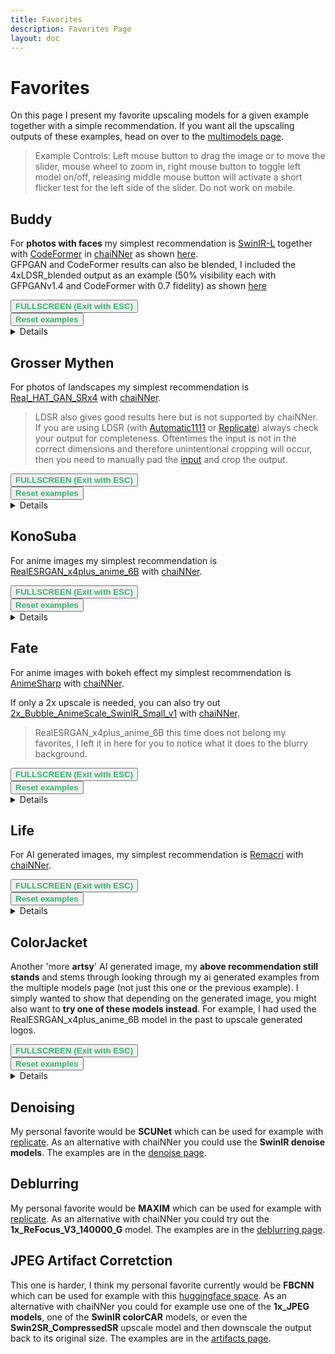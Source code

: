 ```yaml
---
title: Favorites
description: Favorites Page
layout: doc
---
```


<script setup lang="ts">

import ImageSliderGithub from './components/imageslidergithub.vue' // the vue image slider example comparison component

/*
const fullNamesList = [
  '003_realSR_BSRGAN_DFOWMFC_s64w8_SwinIR-L_x4_GAN',
  '4x-UltraMix_Restore',
  '4x-UltraMix_Balanced',
  '4x-UltraSharp',
  '4x-UniScaleV2_Moderate',
  '4xRealSR_DF2K_JPEG',
  '4x_foolhardy_Remacri',
  '4x_NMKD-Siax_200k',
  'BSRGAN',
  '4x_NMKD-Yandere4_120000_G',
  'LDSR_100steps',
  'realesr-general-wdn-x4v3',
  'RealESRGAN_x4plus',
  'RealESRGAN_x4_rudalle',
  'Real_HAT_GAN_SRx4',
  'Swin2SR_RealworldSR_X4_64_BSRGAN_PSNR',
  'SwinIR-L+GFPGANv1.4',
  'SwinIR-L+CodeFormer',
  '4x_BooruGan_650k',
  'RealESRGAN_x4plus_anime_6B'
  ]
  */

  const buddyFileNamesList = [
  'SwinIR-L+CodeFormer',
  'RealESRGAN_x4plus+CodeFormer',
  'BSRGAN+CodeFormer',
  'realesr-general-wdn-x4v3+CodeFormer',
  'Real_HAT+CodeFormer',
  'Remacri+CodeFormer',
  'Rudalle+CodeFormer',
  'UltraMix_Balanced+CodeFormer',
  'SwinIR-L+GFPGANv1.4',
  'SwinIR-L',
  '4xLDSR_50steps+CodeFormer',
  '4xLDSR_blended'
  ]

  const mythenFileNamesList = [
  '003_realSR_BSRGAN_DFOWMFC_s64w8_SwinIR-L_x4_GAN',
  '4xJaypeg90',
  '4xRealSR_DF2K_JPEG',
  //'4x-UltraMix_Restore',
  '4x-UltraMix_Balanced',
  '4x-UltraSharp',
  '4xRealSR_DF2K_JPEG',
  '4x_NMKD-Siax_200k',
  'BSRGAN',
  'LDSR_100steps',
  'realesr-general-wdn-x4v3',
  'RealESRGAN_x4plus',
  'RealESRGAN_x4_rudalle',
  'Real_HAT_GAN_SRx4',
  '4xLDSR_200steps',
  '4x_RealisticRescaler_100000_G',
  ]

  const fateFileNamesList = [
  //'003_realSR_BSRGAN_DFOWMFC_s64w8_SwinIR-L_x4_GAN',
  '4x-UltraMix_Restore',
  //'4x-UltraMix_Balanced',
  //'4x-UltraSharp',
  '4xRealSR_DF2K_JPEG',
  '4x_foolhardy_Remacri',
  '4x_NMKD-Siax_200k',
  //'BSRGAN',
  '4x_NMKD-Yandere4_120000_G',
  //'4xLDSR_100steps',
  'realesr-general-wdn-x4v3',
  //'RealESRGAN_x4plus',
  //'RealESRGAN_x4_rudalle',
  //'Real_HAT_GAN_SRx4',
  //'Swin2SR_RealworldSR_X4_64_BSRGAN_PSNR',
  '4x_BooruGan_650k',
  'RealESRGAN_x4plus_anime_6B',
  '4x-AnimeSharp',
  '4x_NMKD-UltraYandere_300k',
  '4x_NMKD-YandereNeo-F64B2_200k'
  ]

  const konosubaFileNamesList = [
  '003_realSR_BSRGAN_DFOWMFC_s64w8_SwinIR-L_x4_GAN',
  //'4x-UltraMix_Restore',
  '4x-UltraMix_Balanced',
  '4x-UltraSharp',
  '4xRealSR_DF2K_JPEG',
  '4x_foolhardy_Remacri',
  //'4x_NMKD-Siax_200k',
  'BSRGAN',
  //'4x_NMKD-Yandere4_120000_G',
  '4xLDSR_50steps',
  //'realesr-general-wdn-x4v3',
  //'RealESRGAN_x4plus',
  //'RealESRGAN_x4_rudalle',
  //'Real_HAT_GAN_SRx4',
  //'Swin2SR_RealworldSR_X4_64_BSRGAN_PSNR',
  //'4x_BooruGan_650k',
  'RealESRGAN_x4plus_anime_6B',
  '4x-AnimeSharp',
  '4x_NMKD-UltraYandere_300k',
  //'4x_NMKD-YandereNeo-F64B2_200k'
  ]

    const lifeFileNamesList = [
  '003_realSR_BSRGAN_DFOWMFC_s64w8_SwinIR-L_x4_GAN',
  '4x-UltraMix_Restore',
  //'4x-UltraMix_Balanced',
  '4x-UltraSharp',
  //'4xRealSR_DF2K_JPEG',
  '4x_foolhardy_Remacri',
  '4x_NMKD-Siax_200k',
  'BSRGAN',
  //'4x_NMKD-Yandere4_120000_G',
  '4xLDSR_200steps',
  //'realesr-general-wdn-x4v3',
  //'RealESRGAN_x4plus',
  //'RealESRGAN_x4_rudalle',
  //'Real_HAT_GAN_SRx4',
  //'Swin2SR_RealworldSR_X4_64_BSRGAN_PSNR',
  //'4x_BooruGan_650k',
  //'RealESRGAN_x4plus_anime_6B',
  //'4x-AnimeSharp',
  //'4x_NMKD-UltraYandere_300k',
  //'4x_NMKD-YandereNeo-F64B2_200k',
  '4x_RealisticRescaler_100000_G',
  '4x-UniScaleV2_Moderate',
  '4xZZines',
  ]

      const colorJacketFileNamesList = [
  '003_realSR_BSRGAN_DFOWMFC_s64w8_SwinIR-L_x4_GAN',
  '4x-UltraMix_Restore',
  //'4x-UltraMix_Balanced',
  '4x-UltraSharp',
  //'4xRealSR_DF2K_JPEG',
  '4x_foolhardy_Remacri',
  //'4x_NMKD-Siax_200k',
//  'BSRGAN',
  //'4x_NMKD-Yandere4_120000_G',
  //'4xLDSR_200steps',
  '4xLDSR_50steps',
  //'4xLDSR_100steps',
  //'4xLDSR_400steps',
  //'realesr-general-wdn-x4v3',
  //'RealESRGAN_x4plus',
  //'RealESRGAN_x4_rudalle',
  //'Real_HAT_GAN_SRx4',
  //'Swin2SR_RealworldSR_X4_64_BSRGAN_PSNR',
  //'4x_BooruGan_650k',
  'RealESRGAN_x4plus_anime_6B',
  //'4x-AnimeSharp',
  //'4x_NMKD-UltraYandere_300k',
  //'4x_NMKD-YandereNeo-F64B2_200k',
  //'4x_RealisticRescaler_100000_G',
  '4x-UniScaleV2_Moderate',
  '4xZZines',
  '4x-VolArt',
  '4xFSDedither_Manga',
  '4xFSMangaV2',
//'4xFalcoon',
  '4xFatalPixels',
  '4xFatalityV1',
  '4xFatalityV2',
  //'4x_BigFace_v3',
    //'4x_BigFace_v3_Blend',
      '4x_BigFace_v3_Clear',
      '4x_Fatal_twerpilation',
      '4x_HDCube2_250k',
      '4x_Unholy_FArt',
      //'4x_fatal_Anime_360k',
      //'4x_fatal_Faces_FS_MKI',


  ]

//HTML5 Fullscreen API
const fullscreenEnabled = document.fullscreenEnabled; //check if fullscreen is possible
function enterFullscreen(elementName) {
  var element = document.getElementById(elementName);
  if(element.requestFullscreen) {
    element.requestFullscreen();
  } else if(element.msRequestFullscreen) {      // for IE11 (remove June 15, 2022)
    element.msRequestFullscreen();
  } else if(element.webkitRequestFullscreen) {  // iOS Safari
    element.webkitRequestFullscreen();
  }
}

// reset button, to keep it simple this will reset all examples. This is simply because when entering fullscreen mode, dragging/moving the image out of view, and pressing esc, the image will have 'vanished' (not in view anymore) so i thought id add a reset button
import { ref } from 'vue';
const componentKey = ref(0);

const forceRerender = () => {
  componentKey.value += 1;
};
</script>

# Favorites

On this page I present my favorite upscaling models for a given example together with a simple recommendation. If you want all the upscaling outputs of these examples, head on over to the [multimodels page](./multimodels.md).
>Example Controls: Left mouse button to drag the image or to move the slider, mouse wheel to zoom in, right mouse button to toggle left model on/off, releasing middle mouse button will activate a short flicker test for the left side of the slider. Do not work on mobile.

## Buddy

For **photos with faces** my simplest recommendation is [SwinIR-L](https://github.com/JingyunLiang/SwinIR/releases/download/v0.0/003_realSR_BSRGAN_DFOWMFC_s64w8_SwinIR-L_x4_GAN.pth) together with [CodeFormer](https://github.com/sczhou/CodeFormer/releases/download/v0.1.0/codeformer.pth) in [chaiNNer](https://github.com/chaiNNer-org/chaiNNer) as shown [here](https://raw.githubusercontent.com/Phhofm/upscale/main/assets/images/favorites/screenshotBuddySwinIRLCodeFormer.png).  
GFPGAN and CodeFormer results can also be blended, I included the 4xLDSR_blended output as an example (50% visibility each with GFPGANv1.4 and CodeFormer with 0.7 fidelity) as shown [here](https://raw.githubusercontent.com/Phhofm/upscale/main/assets/images/favorites/4xLDSR_blended.png)
<div id="buddyExample">
<ImageSliderGithub :key="componentKey" inputImageURL='https://raw.githubusercontent.com/Phhofm/upscale/main/sources/input/photos/buddy.jpg' relativePathOutputFolder='output/lossless/photos/buddy' :fileNamesList="buddyFileNamesList"/>
</div>
<button v-if="fullscreenEnabled" @click="enterFullscreen('buddyExample')" style="color:mediumseagreen;"><strong>FULLSCREEN (Exit with ESC)</strong></button><br/>
<button v-if="fullscreenEnabled" @click="forceRerender()" style="color:mediumseagreen;"><strong>Reset examples</strong></button>  
<br/>

<details>
  <summary>Details</summary>
  <p>

Input Image: 480x320 pixels

Scaling Factor: 4

Output Image: 1920x1280 pixels

Type: Photo with Faces

Input Image: [Image](https://github.com/Phhofm/upscale/blob/main/sources/input/photos/buddy.jpg)

Output Images: [Github Folder](https://github.com/Phhofm/upscale/tree/main/sources/output/lossless/photos/buddy)

  </p>
</details>

## Grosser Mythen

For photos of landscapes my simplest recommendation is [Real_HAT_GAN_SRx4](https://drive.google.com/file/d/1Ma12vCWT27P9M99-s2RXnynKN-OQsBrv/view) with [chaiNNer](https://github.com/chaiNNer-org/chaiNNer).
>LDSR also gives good results here but is not supported by chaiNNer. If you are using LDSR (with [Automatic1111](https://github.com/AUTOMATIC1111/stable-diffusion-webui) or [Replicate](https://replicate.com/nightmareai/latent-sr)) always check your output for completeness. Oftentimes the input is not in the correct dimensions and therefore unintentional cropping will occur, then you need to manually pad the [input](https://raw.githubusercontent.com/Phhofm/upscale/main/sources/input/photos/grossermythen_ldsr_padded.jpg) and crop the output.

<div id="mythenExample">
<ImageSliderGithub :key="componentKey" inputImageURL='https://raw.githubusercontent.com/Phhofm/upscale/main/sources/input/photos/grossermythen.jpg' relativePathOutputFolder='output/lossless/photos/grossermythen' :fileNamesList="mythenFileNamesList"/>
</div>
<button v-if="fullscreenEnabled" @click="enterFullscreen('mythenExample')" style="color:mediumseagreen;"><strong>FULLSCREEN (Exit with ESC)</strong></button><br/>
<button v-if="fullscreenEnabled" @click="forceRerender()" style="color:mediumseagreen;"><strong>Reset examples</strong></button>  
<br/>

<details>
  <summary>Details</summary>
  <p>

Input Image: 427x320 pixels

Scaling Factor: 4

Output Image: 1708x1280 pixels

Type: Photo Landscape

Input Image: [Image](https://github.com/Phhofm/upscale/blob/main/sources/input/photos/grossermythen.jpg)

Output Images: [Github Folder](https://github.com/Phhofm/upscale/tree/main/sources/output/lossless/photos/grossermythen)

  </p>
</details>

## KonoSuba

For anime images my simplest recommendation is [RealESRGAN_x4plus_anime_6B](https://github.com/xinntao/Real-ESRGAN/releases/download/v0.2.2.4/RealESRGAN_x4plus_anime_6B.pth) with [chaiNNer](https://github.com/chaiNNer-org/chaiNNer).

<div id="konosubaExample">
<ImageSliderGithub :key="componentKey" inputImageURL='https://raw.githubusercontent.com/Phhofm/upscale/main/sources/input/anime/KonoSuba.jpg' relativePathOutputFolder='output/lossless/anime/konosuba' :fileNamesList="konosubaFileNamesList"/>
</div>
<button v-if="fullscreenEnabled" @click="enterFullscreen('konosubaExample')" style="color:mediumseagreen;"><strong>FULLSCREEN (Exit with ESC)</strong></button><br/>
<button v-if="fullscreenEnabled" @click="forceRerender()" style="color:mediumseagreen;"><strong>Reset examples</strong></button>  
<br/>

<details>
  <summary>Details</summary>
  <p>

Input Image: 640x360 pixels

Scaling Factor: 4

Output Image: 2560x1440 pixels

Type: Anime Image

Input Image: [Image](https://github.com/Phhofm/upscale/blob/main/sources/input/anime/KonoSuba.jpg)

Output Images: [Github Folder](https://github.com/Phhofm/upscale/tree/main/sources/output/lossless/anime/konosuba)

  </p>
</details>

## Fate

For anime images with bokeh effect my simplest recommendation is [AnimeSharp]() with [chaiNNer](https://github.com/chaiNNer-org/chaiNNer).

If only a 2x upscale is needed, you can also try out [2x_Bubble_AnimeScale_SwinIR_Small_v1](https://github.com/Bubblemint864/AI-Models/releases/download/2x_Bubble_AnimeScale_SwinIR_Small_v1/2x_Bubble_AnimeScale_SwinIR_Small_v1.pth) with [chaiNNer](https://github.com/chaiNNer-org/chaiNNer).

>RealESRGAN_x4plus_anime_6B this time does not belong my favorites, I left it in here for you to notice what it does to the blurry background.

<div id="fateSelectionExample">
<ImageSliderGithub :key="componentKey" inputImageURL='https://raw.githubusercontent.com/Phhofm/upscale/main/sources/input/anime/FateStayNightUnlimitedBladeWorksOpening.jpg' relativePathOutputFolder='output/lossless/anime/fate' :fileNamesList="fateFileNamesList" />
</div>
<button v-if="fullscreenEnabled" @click="enterFullscreen('fateSelectionExample')" style="color:mediumseagreen;"><strong>FULLSCREEN (Exit with ESC)</strong></button><br/>
<button v-if="fullscreenEnabled" @click="forceRerender()" style="color:mediumseagreen;"><strong>Reset examples</strong></button>  
<br/>

<details>
  <summary>Details</summary>
  <p>

Input Image: 640x360 pixels

Scaling Factor: 4

Output Image: 2560x1440 pixels

Type: Anime Image with Bokeh Effect

Input Image: [Image](https://github.com/Phhofm/upscale/blob/main/sources/input/anime/FateStayNightUnlimitedBladeWorksOpening.jpg)

Output Images: [Github Folder](https://github.com/Phhofm/upscale/tree/main/sources/output/lossless/anime/fate)

  </p>
</details>


## Life

For AI generated images, my simplest recommendation is [Remacri]() with [chaiNNer](https://github.com/chaiNNer-org/chaiNNer).

<div id="lifeSelectionExample">
<ImageSliderGithub :key="componentKey" inputImageURL='https://raw.githubusercontent.com/Phhofm/upscale/main/sources/input/ai_generated/life.png' relativePathOutputFolder='output/lossless/generated/life' :fileNamesList="lifeFileNamesList" />
</div>
<button v-if="fullscreenEnabled" @click="enterFullscreen('lifeSelectionExample')" style="color:mediumseagreen;"><strong>FULLSCREEN (Exit with ESC)</strong></button><br/>
<button v-if="fullscreenEnabled" @click="forceRerender()" style="color:mediumseagreen;"><strong>Reset examples</strong></button>  
<br/>

<details>
  <summary>Details</summary>
  <p>

Input Image: 360x360 pixels

Scaling Factor: 4

Output Image: 1440x1440 pixels

Type: AI Generated Image (Midjourney)

Input Image: [Image](https://github.com/Phhofm/upscale/blob/main/sources/input/ai_generated/life.png)

Output Images: [Github Folder](https://github.com/Phhofm/upscale/tree/main/sources/output/lossless/generated/life)

  </p>
</details>

## ColorJacket

Another 'more **artsy**' AI generated image, my **above recommendation still stands** and stems through looking through my ai generated examples from the multiple models page (not just this one or the previous example). I simply wanted to show that depending on the generated image, you might also want to **try one of these models instead**. For example, I had used the RealESRGAN_x4plus_anime_6B model in the past to upscale generated logos.

<div id="colorJacketSelectionExample">
<ImageSliderGithub :key="componentKey" inputImageURL='https://raw.githubusercontent.com/Phhofm/upscale/main/sources/input/ai_generated/colorJacket.png' relativePathOutputFolder='output/lossless/generated/colorjacket' :fileNamesList="colorJacketFileNamesList" />
</div>
<button v-if="fullscreenEnabled" @click="enterFullscreen('colorJacketSelectionExample')" style="color:mediumseagreen;"><strong>FULLSCREEN (Exit with ESC)</strong></button><br/>
<button v-if="fullscreenEnabled" @click="forceRerender()" style="color:mediumseagreen;"><strong>Reset examples</strong></button>  
<br/>

<details>
  <summary>Details</summary>
  <p>

Input Image: 360x360 pixels

Scaling Factor: 4

Output Image: 1440x1440 pixels

Type: AI Generated Image (Midjourney)

Input Image: [Image](https://github.com/Phhofm/upscale/blob/main/sources/input/ai_generated/colorJacket.png)

Output Images: [Github Folder](https://github.com/Phhofm/upscale/tree/main/sources/output/lossless/generated/colorjacket)

  </p>
</details>

## Denoising

My personal favorite would be **SCUNet** which can be used for example with [replicate](https://replicate.com/cszn/scunet). As an alternative with chaiNNer you could use the **SwinIR denoise models**. The examples are in the [denoise page](./denoise.md).

## Deblurring

My personal favorite would be **MAXIM** which can be used for example with [replicate](https://replicate.com/google-research/maxim). As an alternative with chaiNNer you could try out the **1x_ReFocus_V3_140000_G** model. The examples are in the [deblurring page](./deblurring.md).

## JPEG Artifact Corretction

This one is harder, I think my personal favorite currently would be **FBCNN** which can be used for example with this [huggingface space](https://huggingface.co/spaces/danielsapit/JPEG_Artifacts_Removal). As an alternative with chaiNNer you could for example use one of the **1x_JPEG models**, one of the **SwinIR colorCAR** models, or even the **Swin2SR_CompressedSR** upscale model and then downscale the output back to its original size. The examples are in the [artifacts page](./artifacts.md).